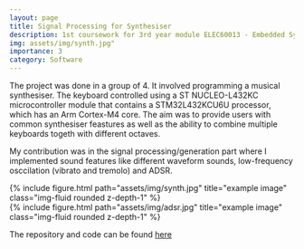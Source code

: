 ```yaml
---
layout: page
title: Signal Processing for Synthesiser 
description: 1st coursework for 3rd year module ELEC60013 - Embedded Systems
img: assets/img/synth.jpg"
importance: 3
category: Software
---
```


The project was done in a group of 4. It involved programming a musical synthesiser. The keyboard controlled using a ST NUCLEO-L432KC microcontroller module that contains a STM32L432KCU6U processor, which has an Arm Cortex-M4 core. The aim was to provide users with common synthesiser feastures as well as the ability to combine multiple keyboards togeth with different octaves.

My contribution was in the signal processing/generation part where I implemented sound features like different waveform sounds, low-frequency osccilation (vibrato and tremolo) and ADSR. 

<div class="row">
    <div class="col-sm mt-3 mt-md-0">
        {% include figure.html path="assets/img/synth.jpg" title="example image" class="img-fluid rounded z-depth-1" %}
    </div>
    <div class="col-sm mt-3 mt-md-0">
        {% include figure.html path="assets/img/adsr.jpg" title="example image" class="img-fluid rounded z-depth-1" %}
    </div>
</div>

The repository and code can be found [here](https://github.com/rkhoury18/Embedded_CW2/tree/master/doc)